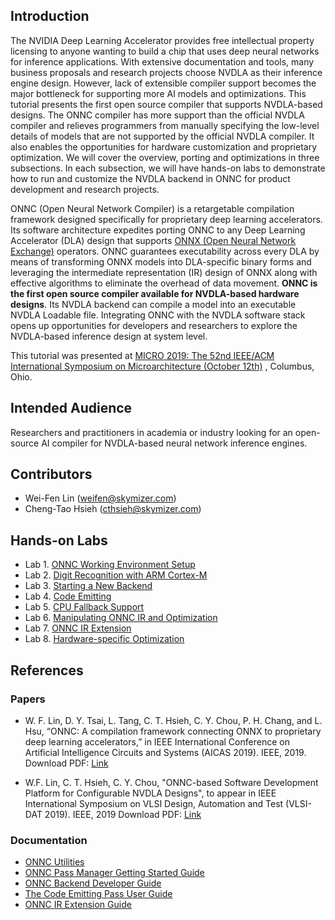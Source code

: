 ## Introduction

The NVIDIA Deep Learning Accelerator provides free intellectual property licensing to anyone wanting to build a chip that uses deep neural networks for inference applications. With extensive documentation and tools, many business proposals and research projects choose NVDLA as their inference engine design. However, lack of extensible compiler support becomes the major bottleneck for supporting more AI models and optimizations. This tutorial presents the first open source compiler that supports NVDLA-based designs. The ONNC compiler has more support than the official NVDLA compiler and relieves programmers from manually specifying the low-level details of models that are not supported by the official NVDLA compiler. It also enables the opportunities for hardware customization and proprietary optimization. We will cover the overview, porting and optimizations in three subsections. In each subsection, we will have hands-on labs to demonstrate how to run and customize the NVDLA backend in ONNC for product development and research projects.

ONNC (Open Neural Network Compiler) is a retargetable compilation framework designed specifically for proprietary deep learning accelerators. Its software architecture expedites porting ONNC to any Deep Learning Accelerator (DLA) design that supports [ONNX (Open Neural Network Exchange)](https://onnx.ai/) operators. ONNC guarantees executability across every DLA by means of transforming ONNX models into DLA-specific binary forms and leveraging the intermediate representation (IR) design of ONNX along with effective algorithms to eliminate the overhead of data movement. **ONNC is the first open source compiler available for NVDLA-based hardware designs**. Its NVDLA backend can compile a model into an executable NVDLA Loadable file. Integrating ONNC with the NVDLA software stack opens up opportunities for developers and researchers to explore the NVDLA-based inference design at system level. 

This tutorial was presented at [MICRO 2019: The 52nd IEEE/ACM International Symposium on Microarchitecture (October 12th)](https://www.microarch.org/micro52/program/workshops.html#onnc) , Columbus, Ohio. 

## Intended Audience

Researchers and practitioners in academia or industry looking for an open-source AI compiler for NVDLA-based neural network inference engines.

## Contributors

* Wei-Fen Lin (weifen@skymizer.com)
* Cheng-Tao Hsieh (cthsieh@skymizer.com)

## Hands-on Labs

* Lab 1. [ONNC Working Environment Setup](https://github.com/ONNC/onnc-tutorial/blob/master/lab_1_Environment_Setup/lab_1.md)
* Lab 2. [Digit Recognition with ARM Cortex-M](https://github.com/ONNC/onnc-tutorial/blob/master/lab_2_Digit_Recognition_with_ARM_CortexM/lab_2.md)
* Lab 3. [Starting a New Backend](https://github.com/ONNC/onnc-tutorial/blob/master/lab_3_Starting_New_Backend/lab_3.md)
* Lab 4. [Code Emitting](https://github.com/ONNC/onnc-tutorial/blob/master/lab_4_Code_Emitting/lab_4.md)
* Lab 5. [CPU Fallback Support](https://github.com/ONNC/onnc-tutorial/blob/master/lab_5_CPU_Fallback/lab_5.md)
* Lab 6. [Manipulating ONNC IR and Optimization](https://github.com/ONNC/onnc-tutorial/blob/master/lab_6_Manipulating_ONNC_IR/lab_6.md)
* Lab 7. [ONNC IR Extension](https://github.com/ONNC/onnc-tutorial/blob/master/lab_7_ONNC_IR_Extension/lab_7.md)
* Lab 8. [Hardware-specific Optimization](https://github.com/ONNC/onnc-tutorial/blob/master/lab_8_Mul_Add_Reordering_and_Fusion/lab_8.md)

## References

### Papers

* W. F. Lin, D. Y. Tsai, L. Tang, C. T. Hsieh, C. Y. Chou, P. H. Chang, and L. Hsu, “ONNC: A compilation framework connecting ONNX to proprietary deep learning accelerators,” in IEEE International Conference on Artificial Intelligence Circuits and Systems (AICAS 2019). IEEE, 2019. 
Download PDF: [Link](https://skymizer.com/publications/Skymizer-AICAS2019.pdf)


* W.F. Lin, C. T. Hsieh, C. Y. Chou, "ONNC-based Software Development Platform for Configurable NVDLA Designs", to appear in IEEE International Symposium on VLSI Design, Automation and Test (VLSI-DAT 2019). IEEE, 2019
Download PDF: [Link](https://skymizer.com/publications/Skymizer-VLSIDAT2019.pdf)

### Documentation

- [ONNC Utilities](https://github.com/ONNC/onnc/blob/master/docs/ONNC-Utilities.md)
- [ONNC Pass Manager Getting Started Guide](https://github.com/ONNC/onnc/blob/master/docs/ONNC-Pass-Manager-Getting-Started-Guide.md)
- [ONNC Backend Developer Guide](https://github.com/ONNC/onnc/blob/master/docs/ONNC-Backend-Porting-Guide.md)
- [The Code Emitting Pass User Guide](https://github.com/ONNC/onnc/blob/master/docs/The-Code-Emitting-Pass-User-Guide.md)
- [ONNC IR Extension Guide](https://github.com/ONNC/onnc/blob/master/docs/ONNC-IR-Extension-Guide.md)


